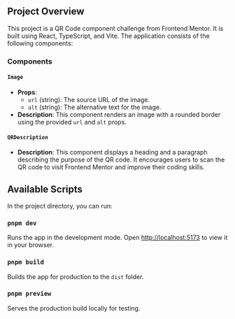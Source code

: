 ## Project Overview

This project is a QR Code component challenge from Frontend Mentor. It is built using React, TypeScript, and Vite. The application consists of the following components:

### Components

#### `Image`
- **Props**:
  - `url` (string): The source URL of the image.
  - `alt` (string): The alternative text for the image.
- **Description**: This component renders an image with a rounded border using the provided `url` and `alt` props.

#### `QRDescription`
- **Description**: This component displays a heading and a paragraph describing the purpose of the QR code. It encourages users to scan the QR code to visit Frontend Mentor and improve their coding skills.

## Available Scripts

In the project directory, you can run:

### `pnpm dev`
Runs the app in the development mode. Open [http://localhost:5173](http://localhost:5173) to view it in your browser.

### `pnpm build`
Builds the app for production to the `dist` folder.

### `pnpm preview`
Serves the production build locally for testing.
